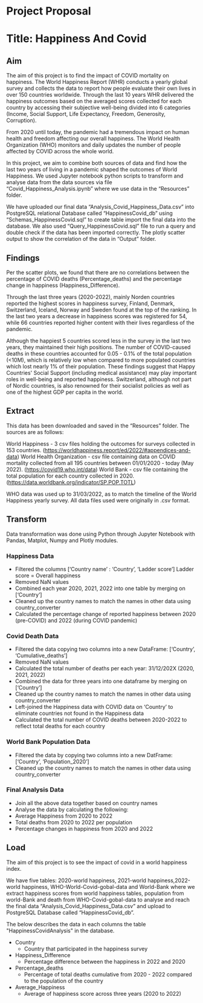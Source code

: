 # Project Proposal

# Title: Happiness And Covid

## Aim
The aim of this project is to find the impact of COVID mortality on happiness. The World Happiness Report (WHR) conducts a yearly global survey and collects the data to report how people evaluate their own lives in over 150 countries worldwide. Through the last 10 years WHR delivered the happiness outcomes based on the averaged scores collected for each country by accessing their subjective well-being divided into 6 categories (Income, Social Support, Life Expectancy, Freedom, Generosity, Corruption).

From 2020 until today, the pandemic had a tremendous impact on human health and freedom affecting our overall happiness. The World Health Organization (WHO) monitors and daily updates the number of people affected by COVID across the whole world.

In this project, we aim to combine both sources of data and find how the last two years of living in a pandemic shaped the outcomes of World Happiness. We used Jupyter notebook python scripts to transform and analyse data from the data sources via file “Covid_Happiness_Analysis.ipynb” where we use data in the “Resources” folder.  

We have uploaded our final data “Analysis_Covid_Happiness_Data.csv” into PostgreSQL relational Database called “HappinessCovid_db” using “Schemas_HappinessCovid.sql” to create table import the final data into the database. We also used “Query_HappinessCovid.sql” file to run a query and double check if the data has been imported correctly. The plotly scatter output to show the correlation of the data in “Output” folder. 

## Findings
Per the scatter plots, we found that there are no correlations between the percentage of COVID deaths (Percentage_deaths) and the percentage change in happiness (Happiness_Difference). 

Through the last three years (2020-2022), mainly Norden countries reported the highest scores in happiness survey, Finland, Denmark, Switzerland, Iceland, Norway and Sweden found at the top of the ranking. In the last two years a decrease in happiness scores was registered for 54, while 66 countries reported higher content with their lives regardless of the pandemic. 

Although the happiest 5 countries scored less in the survey in the last two years, they maintained their high positions. The number of COVID-caused deaths in these countries accounted for 0.05 - 0.1% of the total population (<10M), which is relatively low when compared to more populated countries which lost nearly 1% of their population. These findings suggest that Happy Countries' Social Support (including medical assistance) may play important roles in well-being and reported happiness. Switzerland, although not part of Nordic countries, is also renowned for their socialist policies as well as one of the highest GDP per capita in the world.

## Extract
This data has been downloaded and saved in the “Resources” folder. The sources are as follows: 

World Happiness - 3 csv files holding the outcomes for surveys collected in 153 countries. (https://worldhappiness.report/ed/2022/#appendices-and-data)
World Health Organization - csv file containing data on COVID mortality collected from all 195 countries between 01/01/2020 - today (May 2022). (https://covid19.who.int/data)
World Bank - csv file containing the total population for each country collected in 2020. (https://data.worldbank.org/indicator/SP.POP.TOTL) 

WHO data was used up to 31/03/2022, as to match the timeline of the World Happiness yearly survey. All data files used were originally in .csv format.

## Transform
Data transformation was done using Python through Jupyter Notebook with Pandas, Matplot, Numpy and Plotly modules.

### Happiness Data
   - Filtered the columns [‘Country name’ : ‘Country’,  ‘Ladder score’] Ladder score = Overall happiness
   - Removed NaN values
   - Combined each year 2020, 2021, 2022 into one table by merging on [‘Country’]
   - Cleaned up the country names to match the names in other data using country_converter
   - Calculated the percentage change of reported happiness between 2020 (pre-COVID) and 2022 (during COVID pandemic)

### Covid Death Data
   - Filtered the data copying two columns into a new DataFrame: [‘Country’, ‘Cumulative_deaths’]
   - Removed NaN values
   - Calculated the total number of deaths per each year: 31/12/202X (2020, 2021, 2022)
   - Combined the data for three years into one dataframe by merging on [‘Country’]
   - Cleaned up the country names to match the names in other data using country_converter
   - Left-joined the Happiness data with COVID data on ‘Country’ to eliminate countries not found in the Happiness data
   - Calculated the total number of COVID deaths between 2020-2022 to reflect total deaths for each country

### World Bank Population Data
   - Filtered the data by copying two columns into a new DatFrame: [‘Country’, ‘Population_2020’]
   - Cleaned up the country names to match the names in other data using country_converter

### Final Analysis Data
   - Join all the above data together based on country names
   - Analyse the data by calculating the following:
   - Average Happiness from 2020 to 2022
   - Total deaths from 2020 to 2022 per population 
   - Percentage changes in happiness from 2020 and 2022

## Load

The aim of this project is to see the impact of covid in a world happiness index.

We have five tables: 2020-world happiness, 2021-world happiness,2022-world happiness, WHO-World-Covid-gobal-data and World-Bank where we extract happiness scores from world happiness tables, population from world-Bank and death from WHO-Covid-gobal-data to analyse and reach the final data “Analysis_Covid_Happiness_Data.csv” and upload to PostgreSQL Database called “HappinessCovid_db”.

The below describes the data in each columns the table "HappinessCovidAnalysis" in the database. 
   - Country
      - Country that participated in the happiness survey
   - Happiness_Difference
      - Percentage difference between the happiness in 2022 and 2020
   - Percentage_deaths
      - Percentage of total deaths cumulative from 2020 - 2022 compared to the population of the country
   - Average_Happiness
      - Average of happiness score across three years (2020 to 2022)




